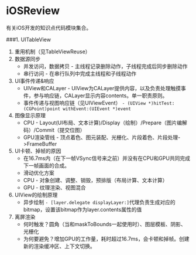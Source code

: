 # iOSReview

有关iOS开发的知识点代码模块集合。

###1. UITableView

1. 重用机制（见TableViewReuse）
2. 数据源同步
	* 并发访问，数据拷贝 - 主线程记录删除动作，子线程完成后同步删除动作
	* 串行访问 - 在串行队列中完成主线程和子线程动作
3. UI事件传递&响应
	* UIView和CALayer - UIView为CALayer提供内容，以及负责处理触摸事件，参与响应链，CALayer显示内容contents。单一职责原则。
	* 事件传递与视图响应链（见UIViewEvent）
`- (UIView *)hitTest:(CGPoint)point withEvent:(UIEvent *)event`
4. 图像显示原理
	* CPU - Layout(UI布局、文本计算)/Display（绘制）/Prepare（图片编解码）/Commit（提交位图）
	* GPU渲染管线 - 顶点着色、图元装配、光栅化、片段着色、片段处理->FrameBuffer
5. UI卡顿、掉帧的原因
	* 在16.7ms内（在下一帧VSync信号来之前）并没有在CPU和GPU共同完成下一帧画面的合成。
	* 滑动优化方案 
	* CPU - 对象创建、调整、销毁，预排版（布局计算、文本计算） 
	* GPU - 纹理渲染、视图混合
6. UIView的绘制原理
	* 异步绘制
	`- [layer.delegate displayLayer:]`代理负责生成对应的bitmap，设置该bitmap作为layer.contents属性的值
7. 离屏渲染
	* 何时触发？圆角（当和maskToBounds一起使用时）、图层模板、阴影、光栅化
	* 为何要避免？增加GPU的工作量，耗时超过16.7ms，会卡顿和掉帧。创建新的渲染缓冲区、上下文切换。
	


###
